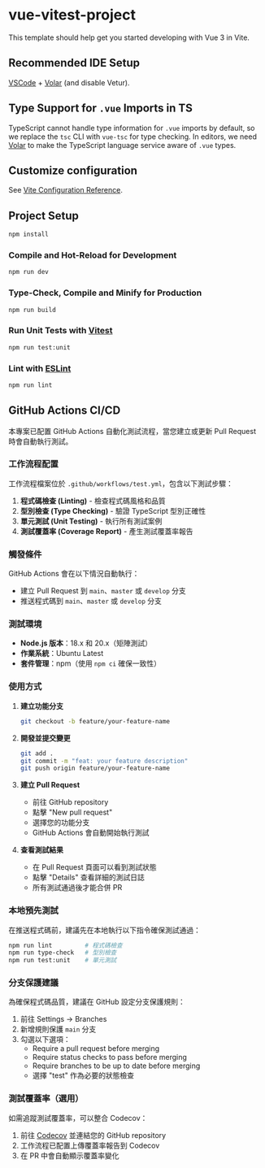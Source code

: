 # vue-vitest-project

This template should help get you started developing with Vue 3 in Vite.

## Recommended IDE Setup

[VSCode](https://code.visualstudio.com/) + [Volar](https://marketplace.visualstudio.com/items?itemName=Vue.volar) (and disable Vetur).

## Type Support for `.vue` Imports in TS

TypeScript cannot handle type information for `.vue` imports by default, so we replace the `tsc` CLI with `vue-tsc` for type checking. In editors, we need [Volar](https://marketplace.visualstudio.com/items?itemName=Vue.volar) to make the TypeScript language service aware of `.vue` types.

## Customize configuration

See [Vite Configuration Reference](https://vite.dev/config/).

## Project Setup

```sh
npm install
```

### Compile and Hot-Reload for Development

```sh
npm run dev
```

### Type-Check, Compile and Minify for Production

```sh
npm run build
```

### Run Unit Tests with [Vitest](https://vitest.dev/)

```sh
npm run test:unit
```

### Lint with [ESLint](https://eslint.org/)

```sh
npm run lint
```

## GitHub Actions CI/CD

本專案已配置 GitHub Actions 自動化測試流程，當您建立或更新 Pull Request 時會自動執行測試。

### 工作流程配置

工作流程檔案位於 `.github/workflows/test.yml`，包含以下測試步驟：

1. **程式碼檢查 (Linting)** - 檢查程式碼風格和品質
2. **型別檢查 (Type Checking)** - 驗證 TypeScript 型別正確性
3. **單元測試 (Unit Testing)** - 執行所有測試案例
4. **測試覆蓋率 (Coverage Report)** - 產生測試覆蓋率報告

### 觸發條件

GitHub Actions 會在以下情況自動執行：

- 建立 Pull Request 到 `main`、`master` 或 `develop` 分支
- 推送程式碼到 `main`、`master` 或 `develop` 分支

### 測試環境

- **Node.js 版本**：18.x 和 20.x（矩陣測試）
- **作業系統**：Ubuntu Latest
- **套件管理**：npm（使用 `npm ci` 確保一致性）

### 使用方式

1. **建立功能分支**
   ```sh
   git checkout -b feature/your-feature-name
   ```

2. **開發並提交變更**
   ```sh
   git add .
   git commit -m "feat: your feature description"
   git push origin feature/your-feature-name
   ```

3. **建立 Pull Request**
   - 前往 GitHub repository
   - 點擊 "New pull request"
   - 選擇您的功能分支
   - GitHub Actions 會自動開始執行測試

4. **查看測試結果**
   - 在 Pull Request 頁面可以看到測試狀態
   - 點擊 "Details" 查看詳細的測試日誌
   - 所有測試通過後才能合併 PR

### 本地預先測試

在推送程式碼前，建議先在本地執行以下指令確保測試通過：

```sh
npm run lint         # 程式碼檢查
npm run type-check   # 型別檢查
npm run test:unit    # 單元測試
```

### 分支保護建議

為確保程式碼品質，建議在 GitHub 設定分支保護規則：

1. 前往 Settings → Branches
2. 新增規則保護 `main` 分支
3. 勾選以下選項：
   - Require a pull request before merging
   - Require status checks to pass before merging
   - Require branches to be up to date before merging
   - 選擇 "test" 作為必要的狀態檢查

### 測試覆蓋率（選用）

如需追蹤測試覆蓋率，可以整合 Codecov：

1. 前往 [Codecov](https://codecov.io/) 並連結您的 GitHub repository
2. 工作流程已配置上傳覆蓋率報告到 Codecov
3. 在 PR 中會自動顯示覆蓋率變化
